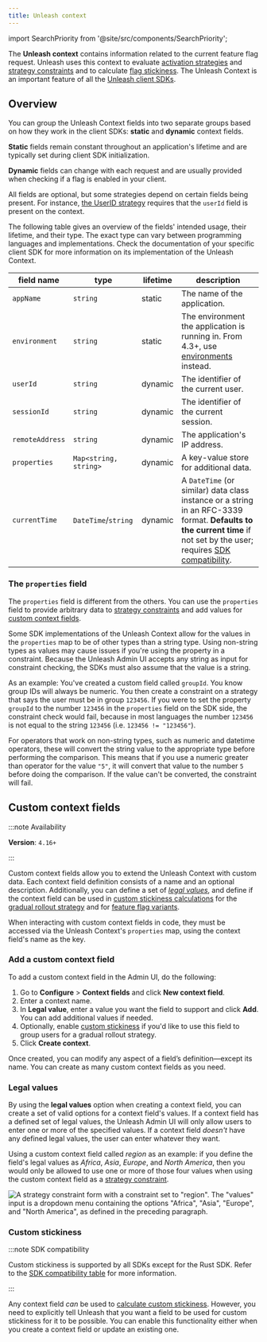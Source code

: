 ```yaml
---
title: Unleash context
---
```


import SearchPriority from '@site/src/components/SearchPriority';

<SearchPriority level="high" />

The **Unleash context** contains information related to the current feature flag request. Unleash uses this context to evaluate [activation strategies](activation-strategies) and [strategy constraints](../reference/activation-strategies#constraints) and to calculate [flag stickiness](../reference/stickiness). The Unleash Context is an important feature of all the [Unleash client SDKs](../reference/sdks).

## Overview

You can group the Unleash Context fields into two separate groups based on how they work in the client SDKs: **static**  and **dynamic** context fields.

**Static** fields remain constant throughout an application's lifetime and are typically set during client SDK initialization.

**Dynamic** fields can change with each request and are usually provided when checking if a flag is enabled in your client.

All fields are optional, but some strategies depend on certain fields being present. For instance, [the UserID strategy](/reference/predefined-strategy-types#userids) requires that the `userId` field is present on the context.

The following table gives an overview of the fields' intended usage, their lifetime, and their type. The exact type can vary between programming languages and implementations. Check the documentation of your specific client SDK for more information on its implementation of the Unleash Context.

| field name        | type                  | lifetime | description                                                                                                                                         |
|-------------------|-----------------------|----------|-----------------------------------------------------------------------------------------------------------------------------------------------------|
| `appName`         | `string`              | static   | The name of the application.                                                                                                                         |
| `environment` | `string`              | static   | The environment the application is running in. From 4.3+, use [environments](/reference/environments) instead.                                                                                                               |
| `userId`          | `string`              | dynamic  | The identifier of the current user.                                                                                                                  |
| `sessionId`       | `string`              | dynamic  | The identifier of the current session.                                                                                                               |
| `remoteAddress`   | `string`              | dynamic  | The application's IP address.                                                                                                                                |
| `properties`      | `Map<string, string>` | dynamic  | A key-value store for additional data.                                                                                                              |
| `currentTime` | `DateTime`/`string`   | dynamic  | A `DateTime` (or similar) data class instance or a string in an RFC-3339 format. **Defaults to the current time** if not set by the user; requires [SDK compatibility](../reference/sdks#feature-compatibility-in-backend-sdks). |


### The `properties` field

The `properties` field is different from the others. You can use the `properties` field to provide arbitrary data to [strategy constraints](../reference/activation-strategies#constraints) and add values for [custom context fields](#custom-context-fields).

Some SDK implementations of the Unleash Context allow for the values in the `properties` map to be of other types than a string type. Using non-string types as values may cause issues if you're using the property in a constraint. Because the Unleash Admin UI accepts any string as input for constraint checking, the SDKs must also assume that the value is a string.

As an example: You've created a custom field called `groupId`. You know group IDs will always be numeric. You then create a constraint on a strategy that says the user must be in group `123456`. If you were to set the property `groupId` to the number `123456` in the `properties` field on the SDK side, the constraint check would fail, because in most languages the number `123456` is not equal to the string `123456` (i.e. `123456 != "123456"`).

For operators that work on non-string types, such as numeric and datetime operators, these will convert the string value to the appropriate type before performing the comparison. This means that if you use a numeric greater than operator for the value `"5"`, it will convert that value to the number `5` before doing the comparison. If the value can't be converted, the constraint will fail.

## Custom context fields

:::note Availability

**Version**: `4.16+`

:::

Custom context fields allow you to extend the Unleash Context with custom data. Each context field definition consists of a name and an optional description. Additionally, you can define a set of [_legal values_](#legal-values "legal values for custom context fields"), and define if the context field can be used in [custom stickiness calculations](../reference/stickiness#custom-stickiness) for the [gradual rollout strategy](../reference/activation-strategies) and for [feature flag variants](../reference/feature-toggle-variants).

When interacting with custom context fields in code, they must be accessed via the Unleash Context's `properties` map, using the context field's name as the key.

### Add a custom context field

To add a custom context field in the Admin UI, do the following:

1. Go to **Configure** > **Context fields** and click **New context field**. 
2. Enter a context name.
3. In **Legal value**, enter a value you want the field to support and click **Add**. You can add additional values if needed.
4. Optionally, enable [custom stickiness](/reference/stickiness#custom-stickiness) if you'd like to use this field to group users for a gradual rollout strategy.
5. Click **Create context**.

Once created, you can modify any aspect of a field’s definition—except its name. You can create as many custom context fields as you need.

### Legal values

By using the **legal values** option when creating a context field, you can create a set of valid options for a context field's values.
If a context field has a defined set of legal values, the Unleash Admin UI will only allow users to enter one or more of the specified values. If a context field _doesn't_ have any defined legal values, the user can enter whatever they want.

Using a custom context field called _region_ as an example: if you define the field's legal values as _Africa_, _Asia_, _Europe_, and _North America_, then you would only be allowed to use one or more of those four values when using the custom context field as a [strategy constraint](../reference/activation-strategies#constraints).

![A strategy constraint form with a constraint set to "region". The "values" input is a dropdown menu containing the options "Africa", "Asia", "Europe", and "North America", as defined in the preceding paragraph.](/img/constraints_legal_values.png)

### Custom stickiness

:::note SDK compatibility

Custom stickiness is supported by all SDKs except for the Rust SDK. Refer to the [SDK compatibility table](../reference/sdks#feature-compatibility-in-backend-sdks) for more information.

:::

Any context field _can_ be used to [calculate custom stickiness](../reference/stickiness#custom-stickiness). However, you need to explicitly tell Unleash that you want a field to be used for custom stickiness for it to be possible. You can enable this functionality either when you create a context field or update an existing one. 
